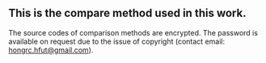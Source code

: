 ## This is the compare method used in this work.
The source codes of comparison methods are encrypted. The password is available on request due to the issue of copyright (contact email: hongrc.hfut@gmail.com).

